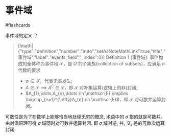 # 事件域

#flashcards


事件域的定义
？
> [!math|{"type":"definition","number":"auto","setAsNoteMathLink":true,"title":"事件域","label":"events_field","_index":0}] Definition 1 (事件域).
> 事件构成的全体称为事件域 $\mathscr{F}$，是 $\Omega$ 的子集族(collection of subsets)，应满足 $\sigma$ 代数的要求
> + $\emptyset \in \mathscr{F}$，代表无事发生;
> + $A\in\mathscr{F} \implies A^{\complement}\in\mathscr{F}$，即 $\mathscr{F}$ 对补集运算(逻辑上的非)封闭;
> + $A_{1},\dots,A_{n},\ldots \in \mathscr{F} \implies \bigcup_{n=1}^{\infty}A_{n} \in \mathscr{F}$，即 $\mathscr{F}$ 对可数并运算封闭。

可数性是为了在数学上能够恰当地处理无穷的概念, 术语中的 $\sigma$ 指的就是可数并。由对偶原理可得 $\sigma$ 域同时对可数并运算封闭. 即 $\sigma$ 域对逆, 并, 交, 差的可数次运算封闭.



